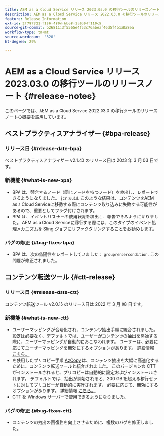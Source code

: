 ```yaml
---
title: AEM as a Cloud Service リリース 2023.03.0 の移行ツールのリリースノート
description: AEM as a Cloud Service リリース 2022.03.0 の移行ツールのリリースノート
feature: Release Information
exl-id: 2f787321-f156-480d-bbe8-1a6d04f110c5
source-git-commit: b2681113f5565e4f63c76abeaf46d5f4b1a8a8ea
workflow-type: tm+mt
source-wordcount: '320'
ht-degree: 29%

---
```


# AEM as a Cloud Service リリース 2023.03.0 の移行ツールのリリースノート {#release-notes}

このページでは、AEM as a Cloud Service 2022.03.0 の移行ツールのリリースノートの概要を説明しています。

## ベストプラクティスアナライザー {#bpa-release}

### リリース日 {#release-date-bpa}

ベストプラクティスアナライザー v2.1.40 のリリース日は 2023 年 3 月 03 日です。

### 新機能 {#what-is-new-bpa}

* BPA は、競合するノード（同じノードを持つノード）を検出し、レポートできるようになりました。 `jcr:uuid`. このような結果は、コンテンツをAEM as a Cloud Serviceに移動する際にコンテンツ取り込みに失敗する可能性があるので、重要としてフラグ付けされます。
* BPA は、イベントリスナーの使用状況を検出し、報告できるようになりました。 AEM as a Cloud Serviceに移行する際には、このタイプのイベント処理メカニズムを Sling ジョブにリファクタリングすることをお勧めします。

### バグの修正 {#bug-fixes-bpa}

* BPA は、次の偽陽性をレポートしていました： `grouprendercondition`. この問題が修正されました。

## コンテンツ転送ツール {#ctt-release}

### リリース日 {#release-date-ctt}

コンテンツ転送ツール v2.0.16 のリリース日は 2022 年 3 月 08 日です。

### 新機能 {#what-is-new-ctt}

* ユーザーマッピングが合理化され、コンテンツ抽出手順に統合されました。 設定は必要なく、デフォルトでは、ユーザーがコンテンツの抽出を開始する際に、ユーザーマッピングが自動的におこなわれます。 ユーザーは、必要に応じてユーザーマッピングを無効にするオプションがあります。 詳細情報 [こちら。](https://experienceleague.adobe.com/docs/experience-manager-cloud-service/content/migration-journey/cloud-migration/content-transfer-tool/user-mapping-and-migration.html?lang=en#user-mapping-detail)
* を使用したプリコピー手順 [AzCopy](https://learn.microsoft.com/en-us/azure/storage/common/storage-use-azcopy-v10) は、コンテンツ抽出を大幅に高速化するために、コンテンツ転送ツールと統合されました。 このバージョンの CTT がインストールされると、プリコピーは自動的に設定およびインストールされます。 デフォルトでは、抽出が開始されると、200 GB を超える移行セットに対してプリコピーが自動的に実行されます。 必要に応じて、無効にするオプションがあります。 詳細情報 [こちら。](https://experienceleague.adobe.com/docs/experience-manager-cloud-service/content/migration-journey/cloud-migration/content-transfer-tool/handling-large-content-repositories.html?lang=en)
* CTT を Windows サーバーで使用できるようになりました。

### バグの修正 {#bug-fixes-ctt}

* コンテンツの抽出の回復性を向上させるために、複数のバグを修正しました。
